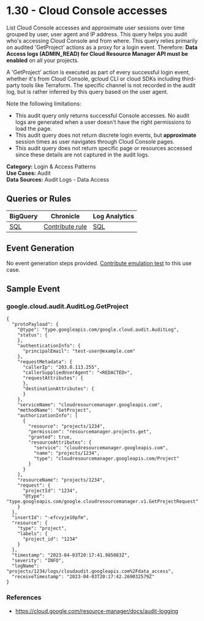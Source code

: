 # 1.30 - Cloud Console accesses
List Cloud Console accesses and approximate user sessions over time grouped by
user, user agent and IP address. This query helps you audit who's accessing
Cloud Console and from where. This query relies primarily on audited 'GetProject'
actions as a proxy for a login event. Therefore:
**Data Access logs (ADMIN_READ) for Cloud Resource Manager API must be enabled**
on all your projects.

A 'GetProject' action is executed as part of every successful login event,
whether it's from Cloud Console, gcloud CLI or cloud SDKs including third-party
tools like Terraform. The specific channel is not recorded in the audit log, but is
rather inferred by this query based on the user agent.

Note the following limitations:
- This audit query only returns successful Console accesses. No audit logs are
generated when a user doesn't have the right permissions to load the page.
- This audit query does not return discrete login events, but **approximate**
session times as user navigates through Cloud Console pages.
- This audit query does not return specific page or resources accessed since these
details are not captured in the audit logs.


**Category:** Login & Access Patterns
</br>
**Use Cases:** Audit
</br>
**Data Sources:** Audit Logs - Data Access
</br>



## Queries or Rules
BigQuery | Chronicle | Log Analytics
--- | --- | ---
[SQL](../../backends/bigquery/sql/1_30_console_accesses.sql) | [Contribute rule](../../CONTRIBUTING.md) | [SQL](../../backends/log_analytics/sql/1_30_console_accesses.sql)

## Event Generation
No event generation steps provided. [Contribute emulation test](../../CONTRIBUTING.md) to this use case.

## Sample Event


### google.cloud.audit.AuditLog.GetProject
```
{
  "protoPayload": {
    "@type": "type.googleapis.com/google.cloud.audit.AuditLog",
    "status": {
    },
    "authenticationInfo": {
      "principalEmail": "test-user@example.com"
    },
    "requestMetadata": {
      "callerIp": "203.0.113.255",
      "callerSuppliedUserAgent": "<REDACTED>",
      "requestAttributes": {
      },
      "destinationAttributes": {
      }
    },
    "serviceName": "cloudresourcemanager.googleapis.com",
    "methodName": "GetProject",
    "authorizationInfo": [
      {
        "resource": "projects/1234",
        "permission": "resourcemanager.projects.get",
        "granted": true,
        "resourceAttributes": {
          "service": "cloudresourcemanager.googleapis.com",
          "name": "projects/1234",
          "type": "cloudresourcemanager.googleapis.com/Project"
        }
      }
    ],
    "resourceName": "projects/1234",
    "request": {
      "projectId": "1234",
      "@type": "type.googleapis.com/google.cloudresourcemanager.v1.GetProjectRequest"
    }
  },
  "insertId": "-efcvyje10pfm",
  "resource": {
    "type": "project",
    "labels": {
      "project_id": "1234"
    }
  },
  "timestamp": "2023-04-03T20:17:41.985083Z",
  "severity": "INFO",
  "logName": "projects/1234/logs/cloudaudit.googleapis.com%2Fdata_access",
  "receiveTimestamp": "2023-04-03T20:17:42.269032579Z"
}
```



### References
- https://cloud.google.com/resource-manager/docs/audit-logging
    
